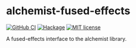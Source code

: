 # alchemist-fused-effects

[![GitHub CI](https://github.com/patrickt/alchemist-fused-effects/workflows/CI/badge.svg)](https://github.com/patrickt/alchemist-fused-effects/actions)
[![Hackage](https://img.shields.io/hackage/v/alchemist-fused-effects.svg?logo=haskell)](https://hackage.haskell.org/package/alchemist-fused-effects)
[![MIT license](https://img.shields.io/badge/license-MIT-blue.svg)](LICENSE)

A fused-effects interface to the alchemist library.

